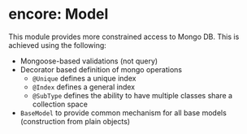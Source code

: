 encore: Model
===

This module provides more constrained access to Mongo DB.  This is achieved using the following:

  - Mongoose-based validations (not query)
  - Decorator based definition of mongo operations
     - `@Unique` defines a unique index
     - `@Index` defines a general index
     - `@SubType` defines the ability to have multiple classes share a collection space
  - `BaseModel` to provide common mechanism for all base models (construction from plain objects)